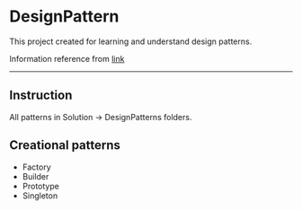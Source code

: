 <h1>DesignPattern</h1>

<p>This project created for learning and understand design patterns.</p>
<p>Information reference from <a href='https://saladpuk.gitbook.io/learn/software-design/designpatterns'>link</a></p>

<hr />

<h2>Instruction</h2>
<p>All patterns in Solution -> DesignPatterns folders.</p>

<h2>Creational patterns</h2>
<ul>
	<li>Factory</li>
	<li>Builder</li>
	<li>Prototype</li>
	<li>Singleton</li>
</ul>